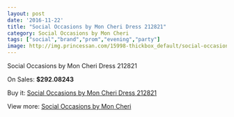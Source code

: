 ```yaml
---
layout: post
date: '2016-11-22'
title: "Social Occasions by Mon Cheri Dress 212821"
category: Social Occasions by Mon Cheri
tags: ["social","brand","prom","evening","party"]
image: http://img.princessan.com/15998-thickbox_default/social-occasions-by-mon-cheri-dress-212821.jpg
---
```

Social Occasions by Mon Cheri Dress 212821

On Sales: **$292.08243**
<a href="https://www.princessan.com/en/social-occasions-by-mon-cheri/7514-social-occasions-by-mon-cheri-dress-212821.html"><amp-img layout="responsive" width="600" height="600" src="//img.princessan.com/15998-thickbox_default/social-occasions-by-mon-cheri-dress-212821.jpg" alt="Social Occasions by Mon Cheri Dress 212821 0" /></a>
<a href="https://www.princessan.com/en/social-occasions-by-mon-cheri/7514-social-occasions-by-mon-cheri-dress-212821.html"><amp-img layout="responsive" width="600" height="600" src="//img.princessan.com/15999-thickbox_default/social-occasions-by-mon-cheri-dress-212821.jpg" alt="Social Occasions by Mon Cheri Dress 212821 1" /></a>

Buy it: [Social Occasions by Mon Cheri Dress 212821](https://www.princessan.com/en/social-occasions-by-mon-cheri/7514-social-occasions-by-mon-cheri-dress-212821.html "Social Occasions by Mon Cheri Dress 212821")

View more: [Social Occasions by Mon Cheri](https://www.princessan.com/en/60-social-occasions-by-mon-cheri "Social Occasions by Mon Cheri")